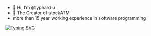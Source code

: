- 👋 Hi, I’m @lyphardlu
- 👀 The Creator of stockATM
- more than 15 year working experience in software programming

<!--   my-ticker -->    
[![Typing SVG](https://readme-typing-svg.herokuapp.com?color=%2336BCF7&center=true&vCenter=true&width=600&lines=Hi+there+👋,+I+am+Lyphard;+The+Creater+of+StockMarketATM;+Over+15+years+of+programming+experience;+team+management+experience;+Know+how+to+build+Startup+Company;+C/C++/CLI/Spice/Java/JavaScript/NodeJS/PHP/MySQL/ShellScript;+My+Hobbits:+Piano+performance+and+music+composition)](https://git.io/typing-svg)



<!---
lyphardlu/lyphardlu is a ✨ special ✨ repository because its `README.md` (this file) appears on your GitHub profile.
You can click the Preview link to take a look at your changes.
--->
